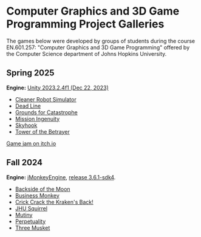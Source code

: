 # Computer Graphics and 3D Game Programming Project Galleries

The games below were developed by groups of students during the course EN.601.257: "Computer Graphics and 3D Game Programming" offered by the Computer Science department of Johns Hopkins University.

## Spring 2025

**Engine:** [Unity 2023.2.4f1 (Dec 22, 2023)](https://unity.com/releases/editor/whats-new/2023.2.4)

* [Cleaner Robot Simulator](https://github.com/TianyouLiuSky/Game_programming_project)
* [Dead Line](https://github.com/Stellahhh/Infection)
* [Grounds for Catastrophe](https://github.com/Kalia2538/ComputerGaming2025)
* [Mission Ingenuity](https://github.com/JohnnieShen/cs257-Project-Ingenuity)
* [Skyhook](https://github.com/tommyli03/GameDesignFinalProject)
* [Tower of the Betrayer](https://github.com/JJJcfff/GameDesign)

[Game jam on itch.io](https://itch.io/jam/spring-2025-final-projects)

## Fall 2024

**Engine:** [jMonkeyEngine](https://jmonkeyengine.org/), [release 3.6.1-sdk4](https://github.com/jMonkeyEngine/sdk/releases/tag/v3.6.1-stable-sdk4).

* [Backside of the Moon](https://github.com/ZichenFrankFu/Backside_of_the_Moon.git)
* [Business Monkey](https://github.com/TobBot2/BusinessMonkey)
* [Crick Crack the Kraken's Back!](https://github.com/aeldelaney/crick-crack-the-krakens-back)
* [JHU Squirrel](https://github.com/annaaaddddd/jhusquirrel)
* [Mutiny](https://github.com/BobTheHobo/bestestGame.git)
* [Perpetuality](https://github.com/ImHungry48/GameProgrammingProject)
* [Three Musket](https://github.com/jmo-on/2024-fall-cggp)
